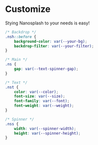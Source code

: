 # Customize

Stying Nanosplash to your needs is easy!

```css
/* Backdrop */
.nsh::before {
	background-color: var(--your-bg);
	backdrop-filter: var(--your-filter);
}

/* Main */
.ns {
	gap: var(--text-spinner-gap);
}

/* Text */
.nst {
	color: var(--color);
	font-size: var(--size);
	font-family: var(--font);
	font-weight: var(--weight);
}

/* Spinner */
.nss {
	width: var(--spinner-width);
	height: var(--spinner-height);
}
```
